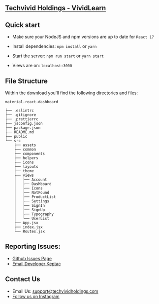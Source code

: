 ## [Techvivid Holdings - VividLearn ](https://www.techvividholding.com/)

## Quick start

- Make sure your NodeJS and npm versions are up to date for `React 17`

- Install dependencies: `npm install` or `yarn`

- Start the server: `npm run start` or `yarn start`

- Views are on: `localhost:3000`

## File Structure

Within the download you'll find the following directories and files:

```
material-react-dashboard

├── .eslintrc
├── .gitignore
├── .prettierrc
├── jsconfig.json
├── package.json
├── README.md
├── public
└── src
	├── assets
	├── common
	├── components
	├── helpers
	├── icons
	├── layouts
	├── theme
	├── views
	│	├── Account
	│	├── Dashboard
	│	├── Icons
	│	├── NotFound
	│	├── ProductList
	│	├── Settings
	│	├── SignIn
	│	├── SignUp
	│	├── Typography
	│	└── UserList
	├── App.jsx
	├── index.jsx
	└── Routes.jsx
```


## Reporting Issues:
- [Github Issues Page](https://github.com/keptac/school-management-frontend/issues)
- [Email Developer Keptac](mailto:keptac.dev@gmail.com)

## Contact Us

- Email Us: support@techvividholdings.com
- [Follow us on Instagram](https://www.instagram.com/techvivid/)
